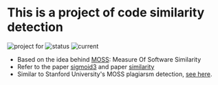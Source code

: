 # This is a project of code similarity detection 
![project for](https://img.shields.io/badge/test-success-brightgreen.svg)
![status](https://img.shields.io/badge/build-pending-orange.svg)
![current](https://img.shields.io/badge/version-1.1-blue.svg)

- Based on the idea behind [MOSS](https://theory.stanford.edu/~aiken/moss/): Measure Of Software Similarity
- Refer to the paper [sigmoid3](http://theory.stanford.edu/~aiken/publications/papers/sigmod03.pdf) and paper [similarity](https://www.cs.princeton.edu/courses/archive/spring13/cos598C/broder97resemblance.pdf)
- Similar to Stanford University's MOSS plagiarsm detection, [see here](https://theory.stanford.edu/~aiken/moss/).
